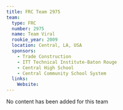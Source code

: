 ```yaml
---
title: FRC Team 2975
team:
  type: FRC
  number: 2975
  name: Team Viral
  rookie_year: 2009
  location: Central, LA, USA
  sponsors:
    - Trade Construction
    - ITT Technical Institute-Baton Rouge
    - Central High School
    - Central Community School System
  links:
    Website: 
---
```

No content has been added for this team